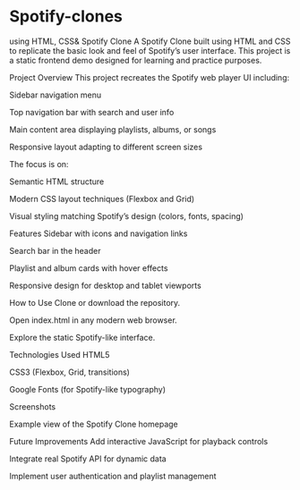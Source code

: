 # Spotify-clones
using HTML, CSS&amp; 
Spotify Clone
A Spotify Clone built using HTML and CSS to replicate the basic look and feel of Spotify’s user interface. This project is a static frontend demo designed for learning and practice purposes.

Project Overview
This project recreates the Spotify web player UI including:

Sidebar navigation menu

Top navigation bar with search and user info

Main content area displaying playlists, albums, or songs

Responsive layout adapting to different screen sizes

The focus is on:

Semantic HTML structure

Modern CSS layout techniques (Flexbox and Grid)

Visual styling matching Spotify’s design (colors, fonts, spacing)

Features
Sidebar with icons and navigation links

Search bar in the header

Playlist and album cards with hover effects

Responsive design for desktop and tablet viewports

How to Use
Clone or download the repository.

Open index.html in any modern web browser.

Explore the static Spotify-like interface.

Technologies Used
HTML5

CSS3 (Flexbox, Grid, transitions)

Google Fonts (for Spotify-like typography)

Screenshots

Example view of the Spotify Clone homepage

Future Improvements
Add interactive JavaScript for playback controls

Integrate real Spotify API for dynamic data

Implement user authentication and playlist management

